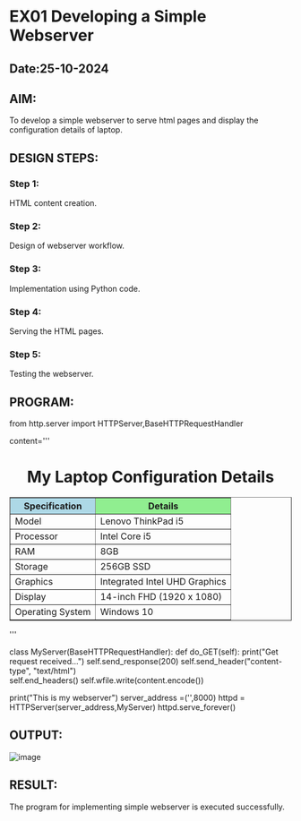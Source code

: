 # EX01 Developing a Simple Webserver
## Date:25-10-2024
## AIM:
To develop a simple webserver to serve html pages and display the configuration details of laptop.

## DESIGN STEPS:
### Step 1: 
HTML content creation.

### Step 2:
Design of webserver workflow.

### Step 3:
Implementation using Python code.

### Step 4:
Serving the HTML pages.

### Step 5:
Testing the webserver.

## PROGRAM:
from http.server import HTTPServer,BaseHTTPRequestHandler

content='''
<!doctype html>
<html>
<head>
<title> My Web Server</title>
</head>
<body>
<h1><center>My Laptop Configuration Details</center></h1>
   <table border="1" cellpadding="10" align="center">
        <tr>
            <th bgcolor="lightblue">Specification</th>
            <th bgcolor="lightgreen">Details</th>
        </tr>
        <tr>
            <td>Model</td>
            <td>Lenovo ThinkPad i5</td>
        </tr>
        <tr>
            <td>Processor</td>
            <td>Intel Core i5</td>
        </tr>
        <tr>
            <td>RAM</td>
            <td>8GB</td>
        </tr>
        <tr>
            <td>Storage</td>
            <td>256GB SSD</td>
        </tr>
        <tr>
            <td>Graphics</td>
            <td>Integrated Intel UHD Graphics</td>
        </tr>
        <tr>
            <td>Display</td>
            <td>14-inch FHD (1920 x 1080)</td>
        </tr>
        <tr>
            <td>Operating System</td>
            <td>Windows 10</td>
        </tr>
    </table>
</body>
</html>
'''

class MyServer(BaseHTTPRequestHandler):
    def do_GET(self):
        print("Get request received...")
        self.send_response(200) 
        self.send_header("content-type", "text/html")       
        self.end_headers()
        self.wfile.write(content.encode())

print("This is my webserver") 
server_address =('',8000)
httpd = HTTPServer(server_address,MyServer)
httpd.serve_forever()



## OUTPUT:
![image](https://github.com/user-attachments/assets/d20623c8-9379-4374-994f-c6151d14915a)



## RESULT:
The program for implementing simple webserver is executed successfully.
